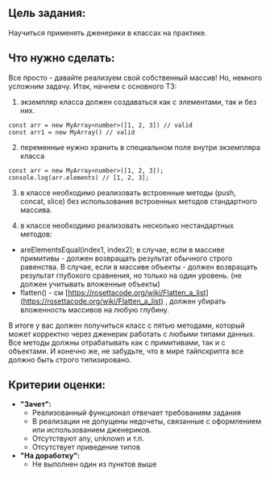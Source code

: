 ## Цель задания:

Научиться применять дженерики в классах на практике.

## Что нужно сделать:

Все просто - давайте реализуем свой собственный массив! Но, немного усложним задачу. Итак, начнем с основного ТЗ:

1) экземпляр класса должен создаваться как с элементами, так и без них.

```tsx
const arr = new MyArray<number>([1, 2, 3]) // valid
const arr1 = new MyArray() // valid
```

2) переменные нужно хранить в специальном поле внутри экземпляра класса

```tsx
const arr = new MyArray<number>([1, 2, 3]);
console.log(arr.elements) // [1, 2, 3];
```

3) в классе необходимо реализовать встроенные методы (push, concat, slice) без использования встроенных методов стандартного массива.

4) в классе необходимо реализовать несколько нестандартных методов:

- areElementsEqual(index1, index2); в случае, если в массиве примитивы - должен возвращать результат обычного строго равенства. В случае, если в массиве объекты - должен возвращать результат глубокого сравнения, но только на один уровень. (не должен учитывать вложенные объекты)
- flatten() - см [https://rosettacode.org/wiki/Flatten_a_list](https://rosettacode.org/wiki/Flatten_a_list) , должен убирать вложенность массивов на любую глубину.

В итоге у вас должен получиться класс с пятью методами, который может корректно через дженерик работать с любыми типами данных. Все методы должны отрабатывать как с примитивами, так и с объектами. И конечно же, не забудьте, что в мире тайпскрипта все должно быть строго типизировано.

## **Критерии оценки:**

- **"Зачет":**
  - Реализованный функционал отвечает требованиям задания
  - В реализации не допущены недочеты, связанные с оформлением или использованием дженериков.
  - Отсутствуют any, unknown и т.п.
  - Отсутствует приведение типов
- **"На доработку":**
  - Не выполнен один из пунктов выше
